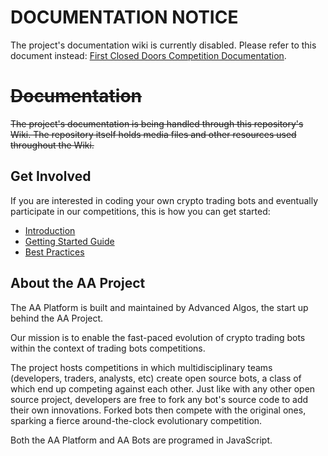 # DOCUMENTATION NOTICE

The project's documentation wiki is currently disabled. Please refer to this document instead: [First Closed Doors Competition Documentation](https://github.com/AAArena/First-Closed-Doors-Competition/blob/master/README.md).

# ~~Documentation~~

~~The project's documentation is being handled through this repository's Wiki. The repository itself holds media files and other resources used throughout the Wiki.~~

## Get Involved

If you are interested in coding your own crypto trading bots and eventually participate in our competitions, this is how you can get started:

* [Introduction](https://github.com/AdvancedAlgos/Documentation/wiki)
* [Getting Started Guide](https://github.com/AdvancedAlgos/Documentation/wiki/Overview)
* [Best Practices](https://github.com/AdvancedAlgos/Documentation/wiki/Bot's-README-Files)

## About the AA Project

The AA Platform is built and maintained by Advanced Algos, the start up behind the AA Project.

Our mission is to enable the fast-paced evolution of crypto trading bots within the context of trading bots competitions.

The project hosts competitions in which multidisciplinary teams (developers, traders, analysts, etc) create open source bots, a class of which end up competing against each other. Just like with any other open source project, developers are free to fork any bot's source code to add their own innovations. Forked bots then compete with the original ones, sparking a fierce around-the-clock evolutionary competition.

Both the AA Platform and AA Bots are programed in JavaScript.


